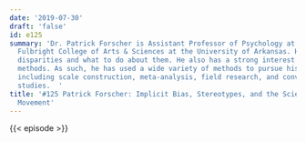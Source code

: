 ```yaml
---
date: '2019-07-30'
draft: 'false'
id: e125
summary: 'Dr. Patrick Forscher is Assistant Professor of Psychology at the J. William
  Fulbright College of Arts & Sciences at the University of Arkansas. He studies social
  disparities and what to do about them. He also has a strong interest in research
  methods. As such, he has used a wide variety of methods to pursue his research interests,
  including scale construction, meta-analysis, field research, and conventional laboratory
  studies.  '
title: '#125 Patrick Forscher: Implicit Bias, Stereotypes, and the Science Reform
  Movement'
---
```

{{< episode >}}
